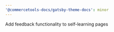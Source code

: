 ```yaml
---
'@commercetools-docs/gatsby-theme-docs': minor
---
```


Add feedback functionality to self-learning pages
